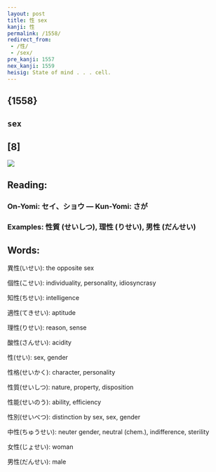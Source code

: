 ```yaml
---
layout: post
title: 性 sex
kanji: 性
permalink: /1558/
redirect_from:
 - /性/
 - /sex/
pre_kanji: 1557
nex_kanji: 1559
heisig: State of mind . . . cell.
---
```


## {1558}

## `sex`

## [8]

<div class="stroke"><img src="E680A7.png" /></div>

## Reading:

### On-Yomi: セイ、ショウ &mdash; Kun-Yomi: さが

### Examples: 性質 (せいしつ), 理性 (りせい), 男性 (だんせい)

## Words:

異性(いせい): the opposite sex

個性(こせい): individuality, personality, idiosyncrasy

知性(ちせい): intelligence

適性(てきせい): aptitude

理性(りせい): reason, sense

酸性(さんせい): acidity

性(せい): sex, gender

性格(せいかく): character, personality

性質(せいしつ): nature, property, disposition

性能(せいのう): ability, efficiency

性別(せいべつ): distinction by sex, sex, gender

中性(ちゅうせい): neuter gender, neutral (chem.), indifference, sterility

女性(じょせい): woman

男性(だんせい): male
